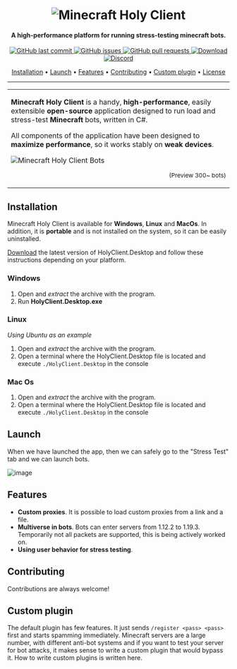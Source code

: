 <h1 align="center"> 
  <img src="https://raw.githubusercontent.com/Titlehhhh/Minecraft-Holy-Client/master/mhc.svg" alt="Minecraft Holy Client">
</h1>


<h4 align="center">A high-performance platform for running stress-testing minecraft bots.</h4>

<p align="center">
    <a href="https://github.com/Titlehhhh/Minecraft-Holy-Client/commits/master">
    <img src="https://img.shields.io/github/last-commit/Titlehhhh/Minecraft-Holy-Client.svg?style=flat-square&logo=github&logoColor=white"
         alt="GitHub last commit">
    <a href="https://github.com/Titlehhhh/Minecraft-Holy-Client/issues">
    <img src="https://img.shields.io/github/issues-raw/Titlehhhh/Minecraft-Holy-Client.svg?style=flat-square&logo=github&logoColor=white"
         alt="GitHub issues">
    <a href="https://github.com/Titlehhhh/Minecraft-Holy-Client/pulls">
    <img src="https://img.shields.io/github/issues-pr-raw/Titlehhhh/Minecraft-Holy-Client.svg?style=flat-square&logo=github&logoColor=white"
         alt="GitHub pull requests">    
    <a href="https://github.com/Titlehhhh/Minecraft-Holy-Client/releases">
    <img src="https://img.shields.io/github/downloads/Titlehhhh/Minecraft-Holy-Client/total.svg"
         alt="Download"> 
     <a href="https://discord.gg/AFrC4Bjq">
    <img src="https://img.shields.io/badge/Discord-blue?style=for-the-badg"
         alt="Discord">  

      
</p>


<p align="center">
  <a href="#installation">Installation</a> •  
  <a href="#launch">Launch</a> •  
  <a href="#features">Features</a> •   
  <a href="#contributing">Contributing</a> •  
  <a href="#support">Custom plugin</a> •
  <a href="#license">License</a>
</p>

---


<table>
<tr>
<td>

**Minecraft Holy Client** is a handy, **high-performance**, easily extensible **open-source** application designed to run load and stress-test **Minecraft** bots, written in C#.

All components of the application have been designed to **maximize performance**, so it works stably on **weak devices**.


![Minecraft Holy Client Bots](https://github.com/Titlehhhh/Minecraft-Holy-Client/assets/93156853/75c9f0a3-8ae2-4b7c-8ad5-e8b5fa120165)
<p align="right">
<sub>(Preview 300~ bots)</sub>
</p>

</td>
</tr>
</table>

## Installation

Minecraft Holy Client is available for **Windows**, **Linux** and **MacOs**. In addition, it is **portable** and is not installed on the system, so it can be easily uninstalled.

[Download](https://github.com/Titlehhhh/Minecraft-Holy-Client/releases) the latest version of HolyClient.Desktop and follow these instructions depending on your platform.

### Windows

1) Open and _extract_ the archive with the program.
2) Run **HolyClient.Desktop.exe**

### Linux

_Using Ubuntu as an example_

1) Open and _extract_ the archive with the program.
2) Open a terminal where the HolyClient.Desktop file is located and execute `./HolyClient.Desktop` in the console

### Mac Os

1) Open and _extract_ the archive with the program.
2) Open a terminal where the HolyClient.Desktop file is located and execute `./HolyClient.Desktop` in the console


## Launch

When we have launched the app, then we can safely go to the "Stress Test" tab and we can launch bots.


  
![image](https://github.com/Titlehhhh/Minecraft-Holy-Client/assets/93156853/55769ef1-f81d-477d-9027-02dfa0339f80)


## Features

- **Custom proxies**. It is possible to load custom proxies from a link and a file.
- **Multiverse in bots**. Bots can enter servers from 1.12.2 to 1.19.3. Temporarily not all packets are supported, this is being actively worked on.
- **Using user behavior for stress testing**. 

## Contributing

Contributions are always welcome!

## Custom plugin

The default plugin has few features. It just sends `/register <pass> <pass>`  first and starts spamming immediately. 
Minecraft servers are a large number, with different anti-bot systems and if you want to test your server for bot attacks, it makes sense to write a custom plugin that would bypass it. How to write custom plugins is written here.




